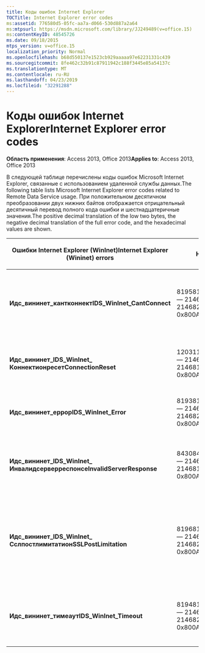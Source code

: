 ```yaml
---
title: Коды ошибок Internet Explorer
TOCTitle: Internet Explorer error codes
ms:assetid: 776580d5-05fc-aa7a-d066-530d887a2a64
ms:mtpsurl: https://msdn.microsoft.com/library/JJ249489(v=office.15)
ms:contentKeyID: 48545726
ms.date: 09/18/2015
mtps_version: v=office.15
localization_priority: Normal
ms.openlocfilehash: b68d550137e1523cb929aaaaa97e62231331c439
ms.sourcegitcommit: 8fe462c32b91c87911942c188f3445e85a54137c
ms.translationtype: MT
ms.contentlocale: ru-RU
ms.lasthandoff: 04/23/2019
ms.locfileid: "32291288"
---
```

# <a name="internet-explorer-error-codes"></a><span data-ttu-id="91ec6-102">Коды ошибок Internet Explorer</span><span class="sxs-lookup"><span data-stu-id="91ec6-102">Internet Explorer error codes</span></span>

<span data-ttu-id="91ec6-103">**Область применения**: Access 2013, Office 2013</span><span class="sxs-lookup"><span data-stu-id="91ec6-103">**Applies to**: Access 2013, Office 2013</span></span>

<span data-ttu-id="91ec6-104">В следующей таблице перечислены коды ошибок Microsoft Internet Explorer, связанные с использованием удаленной службы данных.</span><span class="sxs-lookup"><span data-stu-id="91ec6-104">The following table lists Microsoft Internet Explorer error codes related to Remote Data Service usage.</span></span> <span data-ttu-id="91ec6-105">При положительном десятичном преобразовании двух нижних байтов отображается отрицательный десятичный перевод полного кода ошибки и шестнадцатеричные значения.</span><span class="sxs-lookup"><span data-stu-id="91ec6-105">The positive decimal translation of the low two bytes, the negative decimal translation of the full error code, and the hexadecimal values are shown.</span></span>

<table>
<colgroup>
<col style="width: 33%" />
<col style="width: 33%" />
<col style="width: 33%" />
</colgroup>
<thead>
<tr class="header">
<th><p><span data-ttu-id="91ec6-106">Ошибки Internet Explorer (WinInet)</span><span class="sxs-lookup"><span data-stu-id="91ec6-106">Internet Explorer (Wininet) errors</span></span></p></th>
<th><p><span data-ttu-id="91ec6-107">Номер</span><span class="sxs-lookup"><span data-stu-id="91ec6-107">Number</span></span></p></th>
<th><p><span data-ttu-id="91ec6-108">Описание</span><span class="sxs-lookup"><span data-stu-id="91ec6-108">Description</span></span></p></th>
</tr>
</thead>
<tbody>
<tr class="odd">
<td><p><span data-ttu-id="91ec6-109"><strong>Идс_вининет_кантконнект</strong></span><span class="sxs-lookup"><span data-stu-id="91ec6-109"><strong>IDS_WinInet_CantConnect</strong></span></span></p></td>
<td><p><span data-ttu-id="91ec6-110">8195</span><span class="sxs-lookup"><span data-stu-id="91ec6-110">8195</span></span><br />
<span data-ttu-id="91ec6-111">— 2146820093</span><span class="sxs-lookup"><span data-stu-id="91ec6-111">-2146820093</span></span><br />
<span data-ttu-id="91ec6-112">0x800A2003</span><span class="sxs-lookup"><span data-stu-id="91ec6-112">0x800A2003</span></span></p></td>
<td><p><span data-ttu-id="91ec6-113">Ошибка клиента Интернета: не удается подключиться к серверу.</span><span class="sxs-lookup"><span data-stu-id="91ec6-113">Internet Client Error: Cannot Connect to Server.</span></span></p></td>
</tr>
<tr class="even">
<td><p><span data-ttu-id="91ec6-114"><strong>Идс_вининет_</span><span class="sxs-lookup"><span data-stu-id="91ec6-114"><strong>IDS_WinInet_</span></span><br />
<span data-ttu-id="91ec6-115">Коннектионресет</strong></span><span class="sxs-lookup"><span data-stu-id="91ec6-115">ConnectionReset</strong></span></span></p></td>
<td><p><span data-ttu-id="91ec6-116">12031</span><span class="sxs-lookup"><span data-stu-id="91ec6-116">12031</span></span><br />
<span data-ttu-id="91ec6-117">— 2146816257</span><span class="sxs-lookup"><span data-stu-id="91ec6-117">-2146816257</span></span><br />
<span data-ttu-id="91ec6-118">0x800A2EFF</span><span class="sxs-lookup"><span data-stu-id="91ec6-118">0x800A2EFF</span></span></p></td>
<td><p><span data-ttu-id="91ec6-119">Ошибка клиента Интернета: сброс подключения.</span><span class="sxs-lookup"><span data-stu-id="91ec6-119">Internet Client Error: Connection Reset.</span></span></p></td>
</tr>
<tr class="odd">
<td><p><span data-ttu-id="91ec6-120"><strong>Идс_вининет_еррор</strong></span><span class="sxs-lookup"><span data-stu-id="91ec6-120"><strong>IDS_WinInet_Error</strong></span></span></p></td>
<td><p><span data-ttu-id="91ec6-121">8193</span><span class="sxs-lookup"><span data-stu-id="91ec6-121">8193</span></span><br />
<span data-ttu-id="91ec6-122">— 2146820095</span><span class="sxs-lookup"><span data-stu-id="91ec6-122">-2146820095</span></span><br />
<span data-ttu-id="91ec6-123">0x800A2001</span><span class="sxs-lookup"><span data-stu-id="91ec6-123">0x800A2001</span></span></p></td>
<td><p><span data-ttu-id="91ec6-124">Ошибка клиента Интернета.</span><span class="sxs-lookup"><span data-stu-id="91ec6-124">Internet Client Error.</span></span></p></td>
</tr>
<tr class="even">
<td><p><span data-ttu-id="91ec6-125"><strong>Идс_вининет_</span><span class="sxs-lookup"><span data-stu-id="91ec6-125"><strong>IDS_WinInet_</span></span><br />
<span data-ttu-id="91ec6-126">Инвалидсерверреспонсе</strong></span><span class="sxs-lookup"><span data-stu-id="91ec6-126">InvalidServerResponse</strong></span></span></p></td>
<td><p><span data-ttu-id="91ec6-127">8430</span><span class="sxs-lookup"><span data-stu-id="91ec6-127">8430</span></span><br />
<span data-ttu-id="91ec6-128">— 2146819858</span><span class="sxs-lookup"><span data-stu-id="91ec6-128">-2146819858</span></span><br />
<span data-ttu-id="91ec6-129">0x800A20EE</span><span class="sxs-lookup"><span data-stu-id="91ec6-129">0x800A20EE</span></span></p></td>
<td><p><span data-ttu-id="91ec6-130">Ошибка клиента Интернета: неДопустимый ответ сервера.</span><span class="sxs-lookup"><span data-stu-id="91ec6-130">Internet Client Error: Invalid Server Response.</span></span></p></td>
</tr>
<tr class="odd">
<td><p><span data-ttu-id="91ec6-131"><strong>Идс_вининет_</span><span class="sxs-lookup"><span data-stu-id="91ec6-131"><strong>IDS_WinInet_</span></span><br />
<span data-ttu-id="91ec6-132">Сслпостлимитатион</strong></span><span class="sxs-lookup"><span data-stu-id="91ec6-132">SSLPostLimitation</strong></span></span></p></td>
<td><p><span data-ttu-id="91ec6-133">8196</span><span class="sxs-lookup"><span data-stu-id="91ec6-133">8196</span></span><br />
<span data-ttu-id="91ec6-134">— 2146820092</span><span class="sxs-lookup"><span data-stu-id="91ec6-134">-2146820092</span></span><br />
<span data-ttu-id="91ec6-135">0x800A2004</span><span class="sxs-lookup"><span data-stu-id="91ec6-135">0x800A2004</span></span></p></td>
<td><p><span data-ttu-id="91ec6-136">Ошибка клиента Интернета: Ошибка SSL (возможно, ограничение на передачу данных, возможно, 32).</span><span class="sxs-lookup"><span data-stu-id="91ec6-136">Internet Client Error: SSL Error (possibly 32K data upload limitation).</span></span></p></td>
</tr>
<tr class="even">
<td><p><span data-ttu-id="91ec6-137"><strong>Идс_вининет_тимеаут</strong></span><span class="sxs-lookup"><span data-stu-id="91ec6-137"><strong>IDS_WinInet_Timeout</strong></span></span></p></td>
<td><p><span data-ttu-id="91ec6-138">8194</span><span class="sxs-lookup"><span data-stu-id="91ec6-138">8194</span></span><br />
<span data-ttu-id="91ec6-139">— 2146820094</span><span class="sxs-lookup"><span data-stu-id="91ec6-139">-2146820094</span></span><br />
<span data-ttu-id="91ec6-140">0x800A2002</span><span class="sxs-lookup"><span data-stu-id="91ec6-140">0x800A2002</span></span></p></td>
<td><p><span data-ttu-id="91ec6-141">Ошибка клиента Интернета: время ожидания запроса.</span><span class="sxs-lookup"><span data-stu-id="91ec6-141">Internet Client Error: Request Timeout.</span></span></p></td>
</tr>
</tbody>
</table>

